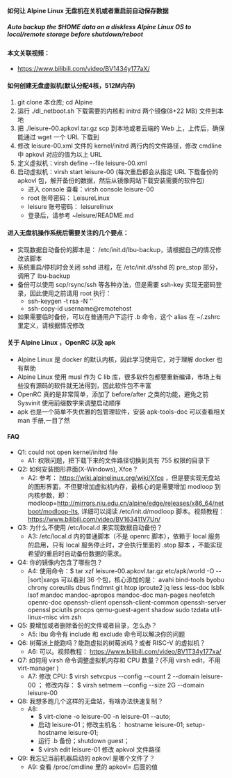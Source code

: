 #### 如何让 Alpine Linux 无盘机在关机或者重启前自动保存数据
##### Auto backup the $HOME data on a diskless Alpine Linux OS to local/remote storage before shutdown/reboot
#### 本文关联视频： 
  - https://www.bilibili.com/video/BV1434y177aX/

#### 如何创建无盘虚拟机(默认分配4核，512M内存)
  1. git clone 本仓库;  cd Alpine
  2. 运行 ./dl_netboot.sh 下载需要的内核和 initrd 两个镜像(8+22 MB) 文件到本地
  3. 把 ./leisure-00.apkovl.tar.gz scp 到本地或者云端的 Web 上，上传后，确保能通过 wget 一个 URL 下载到
  4. 修改 leisure-00.xml 文件的 kernel/initrd 两行内的文件路径，修改 cmdline 中 apkovl 对应的值为以上 URL
  5. 定义虚拟机：virsh define --file leisure-00.xml
  6. 启动虚拟机：virsh start leisure-00 (每次重启都会从指定 URL 下载备份的 apkovl 包，解开备份的数据，然后从镜像网站下载安装需要的软件包)
      - 进入 console 查看：virsh console leisure-00
      - root 账号密码： LeisureLinux
      - leisure 账号密码： leisurelinux
      - 登录后，请参考 ~leisure/README.md 

#### 进入无盘机操作系统后需要关注的几个要点：
  - 实现数据自动备份的脚本是： /etc/init.d/lbu-backup，请根据自己的情况修改该脚本
  - 系统重启/停机时会关闭 sshd 进程，在 /etc/init.d/sshd 的 pre_stop 部分，调用了 lbu-backup
  - 备份可以使用 scp/rsync/ssh 等各种办法，但是需要 ssh-key 实现无密码登录，因此使用之前请用 root 执行：
    - ssh-keygen -t rsa -N ''
    - ssh-copy-id username@remotehost
  - 如果需要临时备份，可以在普通用户下运行 .b 命令，这个 alias 在 ~/.zshrc 里定义，请根据情况修改

#### 关于 Alpine Linux ，OpenRC 以及 apk
  - Alpine Linux 是 docker 的默认内核，因此学习使用它，对于理解 docker 也有帮助
  - Alpine Linux 使用 musl 作为 C lib 库，很多软件包都要重新编译，市场上有些没有源码的软件就无法得到，因此软件包不丰富
  - OpenRC 真的是非常简单，添加了 before/after 之类的功能，避免之前 Sysvinit 使用前缀数字来调整启动顺序
  - apk 也是一个简单不失优雅的包管理软件，安装 apk-tools-doc 可以查看相关 man 手册,一目了然

#### FAQ
  - Q1: could not open kernel/initrd file
    - A1: 权限问题，把下载下来的文件路径切换到具有 755 权限的目录下
  - Q2: 如何安装图形界面(X-Windows), Xfce ?
    - A2: 参考： https://wiki.alpinelinux.org/wiki/Xfce ，但是要实现无盘站的图形界面，不但要增加虚拟机内存，最核心的是需要增加 modloop 到内核参数，即： modloop=http://mirrors.nju.edu.cn/alpine/edge/releases/x86_64/netboot/modloop-lts, 详细可以阅读 /etc/init.d/modloop 脚本。视频教程： https://www.bilibili.com/video/BV163411V7Un/
  - Q3: 为什么不使用 /etc/local.d 来实现数据自动备份？
    - A3: /etc/local.d 内的普通脚本（不是 openrc 脚本），依赖于 local 服务的启用，只有 local 服务停止时，才会执行里面的 .stop 脚本 ，不能实现希望的重启时自动备份数据的需求。
  - Q4: 你的镜像内包含了哪些包？
    - A4: 使用命令：$ tar xzf leisure-00.apkovl.tar.gz etc/apk/world -O --|sort|xargs 可以看到 36 个包，核心添加的是： avahi bind-tools byobu chrony coreutils dbus findmnt git htop iproute2 jq less less-doc lsblk lsof mandoc mandoc-apropos mandoc-doc man-pages neofetch openrc-doc openssh-client openssh-client-common openssh-server openssl pciutils procps qemu-guest-agent shadow sudo tzdata util-linux-misc vim zsh
  - Q5: 要增加或者删除备份的文件或者目录，怎么办？
    - A5:  lbu 命令有 include 和 exclude 命令可以解决你的问题
  - Q6: 树莓派上能跑吗？能跑虚拟的树莓派吗？或者 RISC-V 的虚拟机？
    - A6:  可以。视频教程： https://www.bilibili.com/video/BV1T34y177xa/
  - Q7: 如何用 virsh 命令调整虚拟机内存和 CPU 数量？(不用 virsh edit，不用 virt-manager )
    - A7:  修改 CPU: $ virsh setvcpus --config  --count 2 --domain leisure-00 ； 修改内存： 
     $ virsh setmem  --config --size 2G --domain leisure-00
  - Q8: 我想多跑几个这样的无盘站，有啥办法快速复制？
    - A8: 
        - $ virt-clone -o leisure-00 -n leisure-01 --auto; 
        - 启动 leisure-01；修改主机名： hostname leisure-01; setup-hostname leisure-01; 
        - 运行 .b 备份；shutdown guest； 
        - $ virsh edit leisure-01 修改 apkvol 文件路径
  - Q9: 我忘记当前机器启动的 apkovl 是哪个文件了？
    - A9:  查看 /proc/cmdline 里的 apkovl= 后面的值

